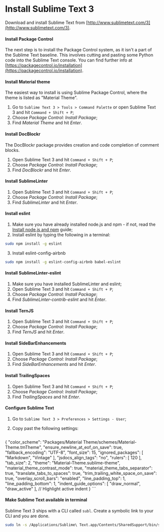 # Install Sublime Text 3

Download and install Sublime Text from [http://www.sublimetext.com/3](http://www.sublimetext.com/3).

#### Install Package Control

The next step is to install the Package Control system, as it isn't a part of the Sublime Text baseline. This involves cutting and pasting some Python code into the Sublime Text console. You can find further info at [https://packagecontrol.io/installation](https://packagecontrol.io/installation).

#### Install Material theme

The easiest way to install is using Sublime Package Control, where the theme is listed as "Material Theme".

1. Go to `Sublime Text 3 > Tools > Command Palette` or open Sublime Text 3 and hit `Command + Shift + P`;
2. Choose _Package Control: Install Package_;
3. Find _Material Theme_ and hit _Enter_.

#### Install DocBlockr

The DocBlockr package provides creation and code completion of comment blocks.

1. Open Sublime Text 3 and hit `Command + Shift + P`;
2. Choose _Package Control: Install Package_;
3. Find _DocBlockr_ and hit _Enter_.

#### Install SublimeLinter

1. Open Sublime Text 3 and hit `Command + Shift + P`;
2. Choose _Package Control: Install Package_;
3. Find _SublimeLinter_ and hit _Enter_.

#### Install eslint

1. Make sure you have already installed node.js and npm - if not, read the [Install node.js and npm](install-node-npm.md) guide;
2. Install eslint by typing the following in a terminal:

  ```bash
  sudo npm install -g eslint
  ```
3. Install eslint-config-airbnb

  ```bash
  sudo npm install -g eslint-config-airbnb babel-eslint
  ```

#### Install SublimeLinter-eslint

1. Make sure you have installed SublimeLinter and eslint;
2. Open Sublime Text 3 and hit `Command + Shift + P`;
3. Choose _Package Control: Install Package_;
4. Find _SublimeLinter-contrib-eslint_ and hit _Enter_.

#### Install TernJS

1. Open Sublime Text 3 and hit `Command + Shift + P`;
2. Choose _Package Control: Install Package_;
3. Find _TernJS_ and hit _Enter_.

#### Install SideBarEnhancements

1. Open Sublime Text 3 and hit `Command + Shift + P`;
2. Choose _Package Control: Install Package_;
3. Find _SideBarEnhancements_ and hit _Enter_.

#### Install TrailingSpaces

1. Open Sublime Text 3 and hit `Command + Shift + P`;
2. Choose _Package Control: Install Package_;
3. Find _TrailingSpaces_ and hit _Enter_.

#### Configure Sublime Text

1. Go to `Sublime Text 3 > Preferences > Settings - User`;
2. Copy past the following settings:

	```json
{
	"color_scheme": "Packages/Material Theme/schemes/Material-Theme.tmTheme",
	"ensure_newline_at_eof_on_save": true,
	"fallback_encoding": "UTF-8",
	"font_size": 15,
	"ignored_packages":
	[
		"Markdown",
		"Vintage"
	],
	"jsdocs_align_tags": "no",
	"rulers":
	[
		120
	],
	"tab_size": 2,
	"theme": "Material-Theme.sublime-theme",
	"material_theme_contrast_mode": true,
	"material_theme_tabs_separator": true,
	"translate_tabs_to_spaces": true,
	"trim_trailing_white_space_on_save": true,
	"overlay_scroll_bars": "enabled",
	"line_padding_top": 1,
	"line_padding_bottom": 1,
	"indent_guide_options": [ "draw_normal", "draw_active" ],   // Highlight active indent
}
	```

#### Make Sublime Text available in terminal

Sublime Text 3 ships with a CLI called `subl`. Create a symbolic link to your CLI and you are done.

```bash
sudo ln -s /Applications/Sublime\ Text.app/Contents/SharedSupport/bin/subl /usr/local/bin/subl
```
